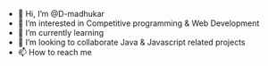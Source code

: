 - 👋 Hi, I’m @D-madhukar
- 👀 I’m interested in Competitive programming & Web Development
- 🌱 I’m currently learning 
- 💞️ I’m looking to collaborate Java & Javascript related projects
- 📫 How to reach me 

<!---
D-madhukar/D-madhukar is a ✨ special ✨ repository because its `README.md` (this file) appears on your GitHub profile.
You can click the Preview link to take a look at your changes.
--->
